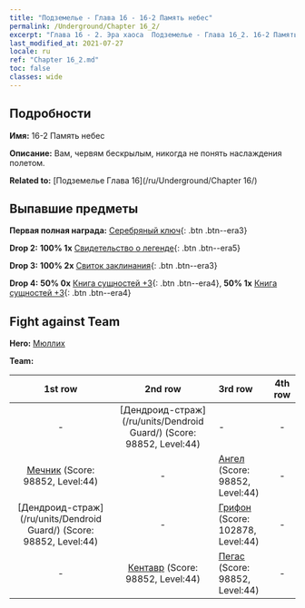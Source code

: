 ```yaml
---
title: "Подземелье - Глава 16 - 16-2 Память небес"
permalink: /Underground/Chapter 16_2/
excerpt: "Глава 16 - 2. Эра хаоса  Подземелье - Глава 16_2. 16-2 Память небес"
last_modified_at: 2021-07-27
locale: ru
ref: "Chapter 16_2.md"
toc: false
classes: wide
---
```


## Подробности

 **Имя:** 16-2 Память небес

 **Описание:** Вам, червям бескрылым, никогда не понять наслаждения полетом.

 **Related to:** [Подземелье Глава 16](/ru/Underground/Chapter 16/)

## Выпавшие предметы

 **Первая полная награда:** [Серебряный ключ](/ItemsRU/con_693/){: .btn .btn--era3}

 **Drop 2:** **100% 1x** [Свидетельство о легенде](/ItemsRU/mat_67/){: .btn .btn--era5}

 **Drop 3:** **100% 2x** [Свиток заклинания](/ItemsRU/con_694/){: .btn .btn--era3}

 **Drop 4:** **50% 0x** [Книга сущностей +3](/ItemsRU/mat_60/){: .btn .btn--era4}, **50% 1x** [Книга сущностей +3](/ItemsRU/mat_60/){: .btn .btn--era4}


## Fight against Team
 **Hero:** [Мюллих](/ru/heroes/Mullich/)

 **Team:**


  | 1st row | 2nd row | 3rd row | 4th row |
  |:----:|:----:|:----|:----:|
  | - | [Дендроид-страж](/ru/units/Dendroid Guard/) (Score: 98852, Level:44)  | - | - |
  | [Мечник](/ru/units/Swordsman/) (Score: 98852, Level:44)  | - | [Ангел](/ru/units/Angel/) (Score: 98852, Level:44)  | - |
  | [Дендроид-страж](/ru/units/Dendroid Guard/) (Score: 98852, Level:44)  | - | [Грифон](/ru/units/Griffin/) (Score: 102878, Level:44)  | - |
  | - | [Кентавр](/ru/units/Centaur/) (Score: 98852, Level:44)  | [Пегас](/ru/units/Pegasus/) (Score: 98852, Level:44)  | - |


